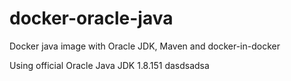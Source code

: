 # docker-oracle-java
Docker java image with Oracle JDK, Maven and docker-in-docker

Using official Oracle Java JDK 1.8.151
dasdsadsa

